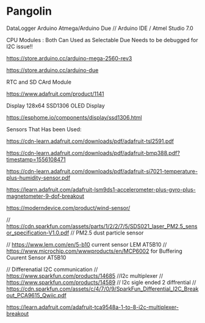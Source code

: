 # Pangolin
DataLogger Arduino Atmega/Arduino Due // Arduino IDE / Atmel Studio 7.0

CPU Modules  : Both Can Used as Selectable Due Needs to be debugged for I2C issue!!

https://store.arduino.cc/arduino-mega-2560-rev3

https://store.arduino.cc/arduino-due


RTC and SD CArd Module

https://www.adafruit.com/product/1141

Display 128x64 SSD1306 OLED Display

https://esphome.io/components/display/ssd1306.html


Sensors That Has been Used:

 https://cdn-learn.adafruit.com/downloads/pdf/adafruit-tsl2591.pdf
 
https://cdn-learn.adafruit.com/downloads/pdf/adafruit-bmp388.pdf?timestamp=1556108471

 https://cdn-learn.adafruit.com/downloads/pdf/adafruit-si7021-temperature-plus-humidity-sensor.pdf
 
 https://learn.adafruit.com/adafruit-lsm9ds1-accelerometer-plus-gyro-plus-magnetometer-9-dof-breakout
 
 https://moderndevice.com/product/wind-sensor/
 
 // https://cdn.sparkfun.com/assets/parts/1/2/2/7/5/SDS021_laser_PM2.5_sensor_specification-V1.0.pdf    // PM2.5 dust particle sensor

// https://www.lem.com/en/5-b10   current sensor LEM AT5B10
// https://www.microchip.com/wwwproducts/en/MCP6002 for Buffering Cuurent Sensor AT5B10

// Differenatial I2C communication
// https://www.sparkfun.com/products/14685      //I2c multiplexer
// https://www.sparkfun.com/products/14589      // I2c sigle ended 2 diffrential 
// https://cdn.sparkfun.com/assets/c/4/7/0/9/SparkFun_Differential_I2C_Breakout_PCA9615_Qwiic.pdf

 https://learn.adafruit.com/adafruit-tca9548a-1-to-8-i2c-multiplexer-breakout
 
 
 
 
